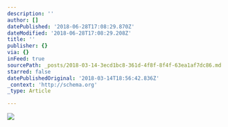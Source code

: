 ```yaml
---
description: ''
author: []
datePublished: '2018-06-28T17:08:29.870Z'
dateModified: '2018-06-28T17:08:29.208Z'
title: ''
publisher: {}
via: {}
inFeed: true
sourcePath: _posts/2018-03-14-3ecd1bc8-361d-4f8f-8f4f-63ea1af7dc86.md
starred: false
datePublishedOriginal: '2018-03-14T18:56:42.836Z'
_context: 'http://schema.org'
_type: Article

---
```

![](https://the-grid-user-content.s3-us-west-2.amazonaws.com/13d2a0d4-5d6d-4cde-871e-58ad65e76837.jpg)